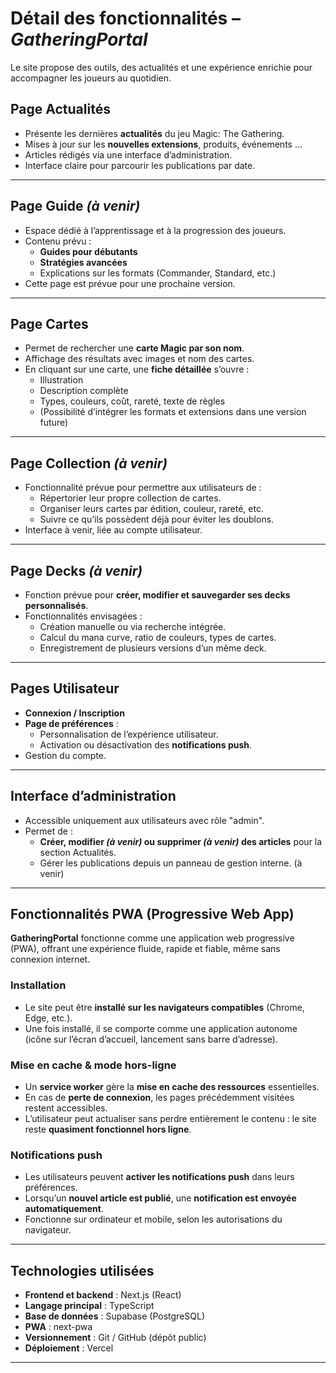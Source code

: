 # Détail des fonctionnalités – *GatheringPortal*

Le site propose des outils, des actualités et une expérience enrichie pour accompagner les joueurs au quotidien.



## Page Actualités

- Présente les dernières **actualités** du jeu Magic: The Gathering.
- Mises à jour sur les **nouvelles extensions**, produits, événements ...
- Articles rédigés via une interface d’administration.
- Interface claire pour parcourir les publications par date.

---

## Page Guide *(à venir)*

- Espace dédié à l’apprentissage et à la progression des joueurs.
- Contenu prévu :
  - **Guides pour débutants**
  - **Stratégies avancées**
  - Explications sur les formats (Commander, Standard, etc.)
- Cette page est prévue pour une prochaine version.

---

## Page Cartes

- Permet de rechercher une **carte Magic par son nom**.
- Affichage des résultats avec images et nom des cartes.
- En cliquant sur une carte, une **fiche détaillée** s’ouvre :
  - Illustration
  - Description complète
  - Types, couleurs, coût, rareté, texte de règles
  - (Possibilité d’intégrer les formats et extensions dans une version future)

---

## Page Collection *(à venir)*

- Fonctionnalité prévue pour permettre aux utilisateurs de :
  - Répertorier leur propre collection de cartes.
  - Organiser leurs cartes par édition, couleur, rareté, etc.
  - Suivre ce qu’ils possèdent déjà pour éviter les doublons.
- Interface à venir, liée au compte utilisateur.

---

## Page Decks *(à venir)*

- Fonction prévue pour **créer, modifier et sauvegarder ses decks personnalisés**.
- Fonctionnalités envisagées :
  - Création manuelle ou via recherche intégrée.
  - Calcul du mana curve, ratio de couleurs, types de cartes.
  - Enregistrement de plusieurs versions d’un même deck.

---

## Pages Utilisateur

- **Connexion / Inscription**
- **Page de préférences** :
  - Personnalisation de l’expérience utilisateur.
  - Activation ou désactivation des **notifications push**.
- Gestion du compte.

---

## Interface d’administration

- Accessible uniquement aux utilisateurs avec rôle "admin".
- Permet de :
  - **Créer, modifier *(à venir)* ou supprimer *(à venir)* des articles** pour la section Actualités.
  - Gérer les publications depuis un panneau de gestion interne. (à venir)

---

## Fonctionnalités PWA (Progressive Web App)

**GatheringPortal** fonctionne comme une application web progressive (PWA), offrant une expérience fluide, rapide et fiable, même sans connexion internet.

### Installation

- Le site peut être **installé sur les navigateurs compatibles** (Chrome, Edge, etc.).
- Une fois installé, il se comporte comme une application autonome (icône sur l’écran d’accueil, lancement sans barre d’adresse).

### Mise en cache & mode hors-ligne

- Un **service worker** gère la **mise en cache des ressources** essentielles.
- En cas de **perte de connexion**, les pages précédemment visitées restent accessibles.
- L’utilisateur peut actualiser sans perdre entièrement le contenu : le site reste **quasiment fonctionnel hors ligne**.

### Notifications push

- Les utilisateurs peuvent **activer les notifications push** dans leurs préférences.
- Lorsqu’un **nouvel article est publié**, une **notification est envoyée automatiquement**.
- Fonctionne sur ordinateur et mobile, selon les autorisations du navigateur.

---

## Technologies utilisées

- **Frontend et backend** : Next.js (React)
- **Langage principal** : TypeScript
- **Base de données** : Supabase (PostgreSQL)
- **PWA** : next-pwa
- **Versionnement** : Git / GitHub (dépôt public)
- **Déploiement** : Vercel

---

